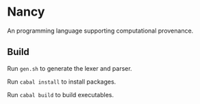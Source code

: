 # Nancy

An programming language supporting computational provenance.

## Build

Run `gen.sh` to generate the lexer and parser.

Run `cabal install` to install packages.

Run `cabal build` to build executables.
